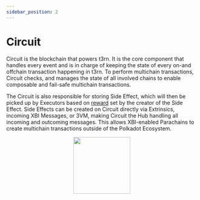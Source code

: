 ```yaml
---
sidebar_position: 2
---
```


# Circuit
Circuit is the blockchain that powers t3rn. It is the core component that handles every event and is in charge of keeping the state of every on-and offchain transaction happening in t3rn. 
To perform multichain transactions, Circuit checks, and manages the state of all involved chains to enable composable and fail-safe multichain transactions.

The Circuit is also responsible for storing Side Effect, which will then be picked up by Executors based on [reward](sfx-overview#max_reward) set by the creator of the Side Effect.
Side Effects can be created on Circuit directly via Extrinsics, incoming XBI Messages, or 3VM, making   Circuit the Hub handling all incoming and outcoming messages.
This allows XBI-enabled Parachains to create multichain transactions outside of the Polkadot Ecosystem.

<p align="center">
    <img height="150" src="/img/t3rn_circuit.png?raw=true"/>
</p>
